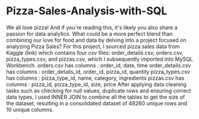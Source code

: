 # Pizza-Sales-Analysis-with-SQL
We all love pizza! And if you're reading this, it's likely you also share a passion for data analytics.
What could be a more perfect blend than combining our love for food and data by delving into a project focused on analyzing Pizza Sales? 
For this project, I sourced pizza sales data from Kaggle (link) which contains four csv files: order_details.csv, orders.csv, pizza_types.csv, and pizzas.csv,
which I subsequently imported into MySQL Workbench.
orders.csv has columns : order_id, date, time
order_details.csv has columns : order_details_id, order_id, pizza_id, quantity
pizza_types.csv has columns : pizza_type_id, name, category, ingredients
pizzas.csv has columns : pizza_id, pizza_type_id, size, price
After applying data cleaning tasks such as checking for null values, duplicate rows and ensuring correct data types, 
I used INNER JOIN to combine all the tables to get the size of the dataset,
resulting in a consolidated dataset of 48260 unique rows and 10 unique columns.
